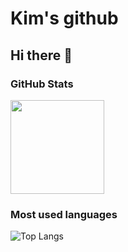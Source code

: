 # Kim's github
## Hi there 👋
### GitHub Stats
<div>
<img align="center" src="https://github-readme-stats.vercel.app/api?username=onikakimasiaod&show_icons=true&theme=dracula&hide_title=true&show_icons=true&count_private=true" height="150"/>
</div>

### Most used languages
![Top Langs](https://github-readme-stats.vercel.app/api/top-langs/?username=onikakimasiaod&layout=compact)

